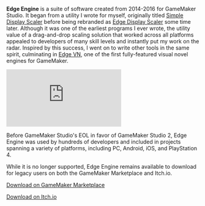 <!--t Edge Engine t-->
<!--tag software tag-->
<!--image /content/images/edge-engine/EdgeEngineLogo-1024x512.png image-->
  
**Edge Engine** is a suite of software created from 2014-2016 for GameMaker Studio. It began from a utility I wrote for myself, originally titled [Simple Display Scaler](https://www.lucasc.me/2014/12/simple-display-scaler-now-available.html) before being rebranded as [Edge Display Scaler](https://www.lucasc.me/2016/01/edge-engine-ds.html) some time later. Although it was one of the earliest programs I ever wrote, the utility value of a drag-and-drop scaling solution that worked across all platforms appealed to developers of many skill levels and instantly put my work on the radar. Inspired by this success, I went on to write other tools in the same spirit, culminating in [Edge VN](https://www.lucasc.me/2016/01/edge-engine-vn.html), one of the first fully-featured visual novel engines for GameMaker.  

<iframe src="https://www.youtube.com/embed/2Dao1mpIcwk" frameborder="0" allowfullscreen></iframe>

Before GameMaker Studio's EOL in favor of GameMaker Studio 2, Edge Engine was used by hundreds of developers and included in projects spanning a variety of platforms, including PC, Android, iOS, and PlayStation 4. 
  
While it is no longer supported, Edge Engine remains available to download for legacy users on both the GameMaker Marketplace and Itch.io.  
  
[Download on GameMaker Marketplace](https://marketplace.yoyogames.com/publishers/603/thinkboxly "superclick")  
  
[Download on Itch.io](https://xgasoft.itch.io/edge-engine-suite "superclick")
